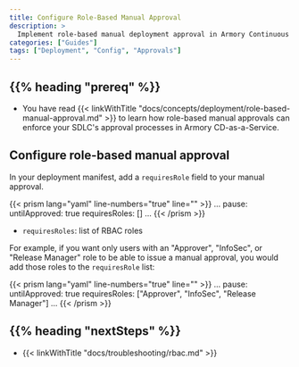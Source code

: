 ```yaml
---
title: Configure Role-Based Manual Approval
description: >
  Implement role-based manual deployment approval in Armory Continuous Deployment-as-a-Service.
categories: ["Guides"]
tags: ["Deployment", "Config", "Approvals"]
---
```


## {{% heading "prereq" %}}

* You have read {{< linkWithTitle "docs/concepts/deployment/role-based-manual-approval.md" >}} to learn how role-based manual approvals can enforce your SDLC's approval processes in Armory CD-as-a-Service.


## Configure role-based manual approval

In your deployment manifest, add a `requiresRole` field to your manual approval.

{{< prism lang="yaml" line-numbers="true" line="" >}}
...
pause:
  untilApproved: true
  requiresRoles: []
...
{{< /prism >}}

- `requiresRoles`: list of RBAC roles

For example, if you want only users with an "Approver", "InfoSec", or "Release Manager" role to be able to issue a manual approval, you would add those roles to the `requiresRole` list:

{{< prism lang="yaml" line-numbers="true" line="" >}}
...
pause:
  untilApproved: true
  requiresRoles: ["Approver", "InfoSec", "Release Manager"]
...
{{< /prism >}}

## {{%  heading "nextSteps" %}}

* {{< linkWithTitle "docs/troubleshooting/rbac.md" >}}